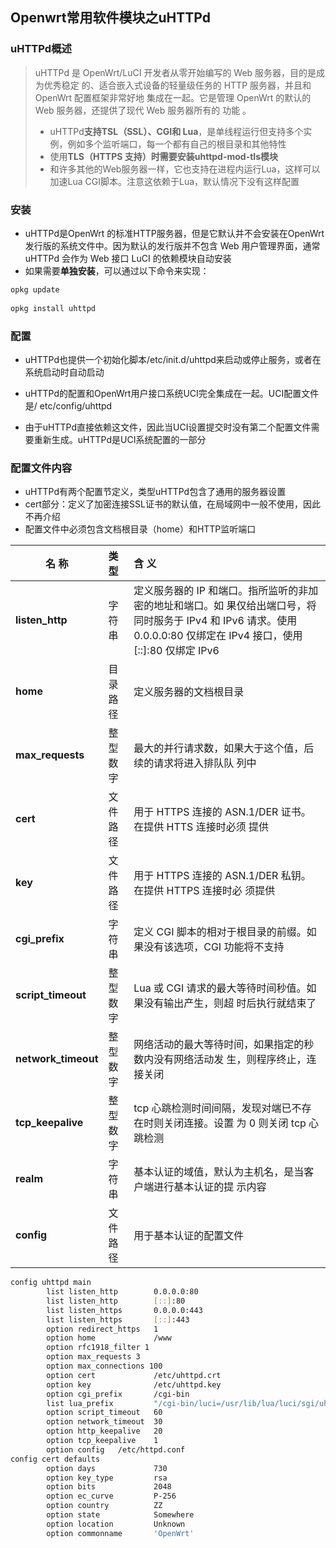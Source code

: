 ## Openwrt常用软件模块之uHTTPd

### uHTTPd概述

>   uHTTPd 是 OpenWrt/LuCI 开发者从零开始编写的 Web 服务器，目的是成为优秀稳定 的、适合嵌入式设备的轻量级任务的 HTTP 服务器，并且和 OpenWrt 配置框架非常好地 集成在一起。它是管理 OpenWrt 的默认的 Web 服务器，还提供了现代 Web 服务器所有的 功能 。
>
>   - uHTTPd**支持TSL（SSL）、CGI和 Lua**，是单线程运行但支持多个实例，例如多个监听端口，每一个都有自己的根目录和其他特性
>   - 使用**TLS（HTTPS 支持）时需要安装uhttpd-mod-tls模块**
>   - 和许多其他的Web服务器一样，它也支持在进程内运行Lua，这样可以加速Lua CGI脚本。注意这依赖于Lua，默认情况下没有这样配置

### 安装

- uHTTPd是OpenWrt 的标准HTTP服务器，但是它默认并不会安装在OpenWrt发行版的系统文件中。因为默认的发行版并不包含 Web 用户管理界面，通常 uHTTPd 会作为 Web 接口 LuCI 的依赖模块自动安装
- 如果需要**单独安装**，可以通过以下命令来实现：

```sh
opkg update
 
opkg install uhttpd
```

### 配置

- uHTTPd也提供一个初始化脚本/etc/init.d/uhttpd来启动或停止服务，或者在系统启动时自动启动

- uHTTPd的配置和OpenWrt用户接口系统UCI完全集成在一起。UCI配置文件是/ etc/config/uhttpd
- 由于uHTTPd直接依赖这文件，因此当UCI设置提交时没有第二个配置文件需要重新生成。uHTTPd是UCI系统配置的一部分

### 配置文件内容

- uHTTPd有两个配置节定义，类型uHTTPd包含了通用的服务器设置
- cert部分：定义了加密连接SSL证书的默认值，在局域网中一般不使用，因此不再介绍
- 配置文件中必须包含文档根目录（home）和HTTP监听端口

| **名 称**           | **类型** | **含 义**                                                    |
| ------------------- | :------- | :----------------------------------------------------------- |
| **listen_http**     | 字符串   | 定义服务器的 IP 和端口。指所监听的非加密的地址和端口。如 果仅给出端口号，将同时服务于 IPv4 和 IPv6 请求。使用 0.0.0.0:80 仅绑定在 IPv4 接口，使用[::]:80 仅绑定 IPv6 |
| **home**   | 目录路径 | 定义服务器的文档根目录                                       |
| **max_requests**    | 整型数字 | 最大的并行请求数，如果大于这个值，后续的请求将进入排队队 列中 |
| **cert**            | 文件路径 | 用于 HTTPS 连接的 ASN.1/DER 证书。在提供 HTTS 连接时必须 提供 |
| **key**             | 文件路径 | 用于 HTTPS 连接的 ASN.1/DER 私钥。在提供 HTTPS 连接时必 须提供 |
| **cgi_prefix**      | 字符串   | 定义 CGI 脚本的相对于根目录的前缀。如果没有该选项，CGI 功能将不支持 |
| **script_timeout**  | 整型数字 | Lua 或 CGI 请求的最大等待时间秒值。如果没有输出产生，则超 时后执行就结束了 |
| **network_timeout** | 整型数字 | 网络活动的最大等待时间，如果指定的秒数内没有网络活动发 生，则程序终止，连接关闭 |
| **tcp_keepalive**   | 整型数字 | tcp 心跳检测时间间隔，发现对端已不存在时则关闭连接。设置 为 0 则关闭 tcp 心跳检测 |
| **realm**           | 字符串   | 基本认证的域值，默认为主机名，是当客户端进行基本认证的提 示内容 |
| **config**          | 文件路径 | 用于基本认证的配置文件                                       |

```sh
config uhttpd main
        list listen_http        0.0.0.0:80
        list listen_http        [::]:80
        list listen_https       0.0.0.0:443
        list listen_https       [::]:443
        option redirect_https   1
        option home             /www
        option rfc1918_filter 1
        option max_requests 3
        option max_connections 100
        option cert             /etc/uhttpd.crt
        option key              /etc/uhttpd.key
        option cgi_prefix       /cgi-bin
        list lua_prefix         "/cgi-bin/luci=/usr/lib/lua/luci/sgi/uhttpd.lua"
        option script_timeout   60
        option network_timeout  30
        option http_keepalive   20
        option tcp_keepalive    1
        option config   /etc/httpd.conf
config cert defaults
        option days             730
        option key_type         rsa
        option bits             2048
        option ec_curve         P-256
        option country          ZZ
        option state            Somewhere
        option location         Unknown
        option commonname       'OpenWrt'
```

